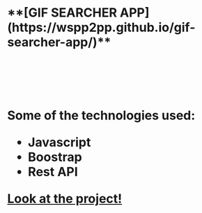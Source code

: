 <br><br/>
<h1>**[GIF SEARCHER APP](https://wspp2pp.github.io/gif-searcher-app/)**<h1/>
<br><br/>

Some of the technologies used:

- Javascript
- Boostrap
- Rest API

[Look at the project!](https://wspp2pp.github.io/gif-searcher-app/)
